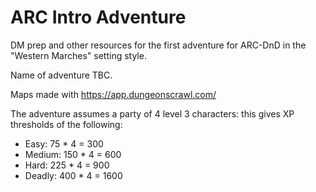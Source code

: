 # ARC Intro Adventure

DM prep and other resources for the first adventure for ARC-DnD in the "Western Marches" setting style.

Name of adventure TBC.

Maps made with https://app.dungeonscrawl.com/

The adventure assumes a party of 4 level 3 characters: this gives XP thresholds of the following:

- Easy: 75 * 4 = 300
- Medium: 150 * 4 = 600
- Hard: 225 * 4 = 900
- Deadly: 400 * 4 = 1600